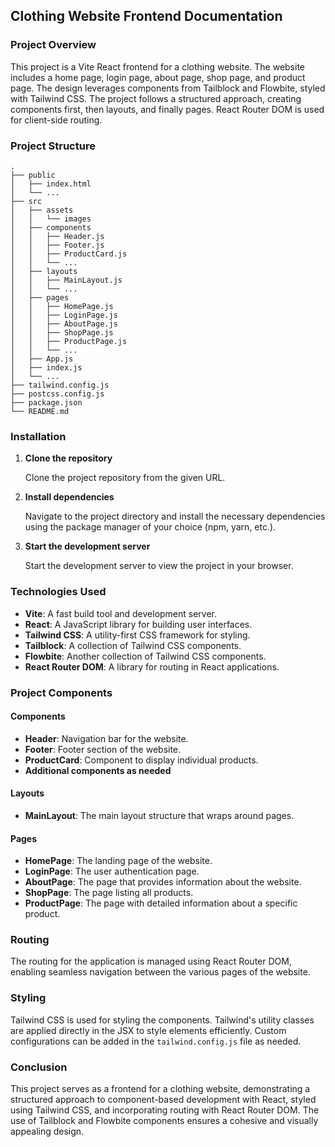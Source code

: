 ## Clothing Website Frontend Documentation

### Project Overview
This project is a Vite React frontend for a clothing website. The website includes a home page, login page, about page, shop page, and product page. The design leverages components from Tailblock and Flowbite, styled with Tailwind CSS. The project follows a structured approach, creating components first, then layouts, and finally pages. React Router DOM is used for client-side routing.

### Project Structure

```
.
├── public
│   ├── index.html
│   └── ...
├── src
│   ├── assets
│   │   └── images
│   ├── components
│   │   ├── Header.js
│   │   ├── Footer.js
│   │   ├── ProductCard.js
│   │   └── ...
│   ├── layouts
│   │   ├── MainLayout.js
│   │   └── ...
│   ├── pages
│   │   ├── HomePage.js
│   │   ├── LoginPage.js
│   │   ├── AboutPage.js
│   │   ├── ShopPage.js
│   │   ├── ProductPage.js
│   │   └── ...
│   ├── App.js
│   ├── index.js
│   └── ...
├── tailwind.config.js
├── postcss.config.js
├── package.json
└── README.md
```

### Installation

1. **Clone the repository**

   Clone the project repository from the given URL.

2. **Install dependencies**

   Navigate to the project directory and install the necessary dependencies using the package manager of your choice (npm, yarn, etc.).

3. **Start the development server**

   Start the development server to view the project in your browser.

### Technologies Used

- **Vite**: A fast build tool and development server.
- **React**: A JavaScript library for building user interfaces.
- **Tailwind CSS**: A utility-first CSS framework for styling.
- **Tailblock**: A collection of Tailwind CSS components.
- **Flowbite**: Another collection of Tailwind CSS components.
- **React Router DOM**: A library for routing in React applications.

### Project Components

#### Components
- **Header**: Navigation bar for the website.
- **Footer**: Footer section of the website.
- **ProductCard**: Component to display individual products.
- **Additional components as needed**

#### Layouts
- **MainLayout**: The main layout structure that wraps around pages.

#### Pages
- **HomePage**: The landing page of the website.
- **LoginPage**: The user authentication page.
- **AboutPage**: The page that provides information about the website.
- **ShopPage**: The page listing all products.
- **ProductPage**: The page with detailed information about a specific product.

### Routing

The routing for the application is managed using React Router DOM, enabling seamless navigation between the various pages of the website.

### Styling

Tailwind CSS is used for styling the components. Tailwind's utility classes are applied directly in the JSX to style elements efficiently. Custom configurations can be added in the `tailwind.config.js` file as needed.

### Conclusion

This project serves as a frontend for a clothing website, demonstrating a structured approach to component-based development with React, styled using Tailwind CSS, and incorporating routing with React Router DOM. The use of Tailblock and Flowbite components ensures a cohesive and visually appealing design.